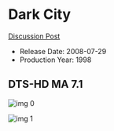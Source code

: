 # Dark City

[Discussion Post](https://www.avsforum.com/threads/bass-eq-for-filtered-movies.2995212/post-56854796)

* Release Date: 2008-07-29
* Production Year: 1998

## DTS-HD MA 7.1

![img 0](https://i.imgur.com/H6nOCyn.jpg)

![img 1](https://i.imgur.com/gcg14Tq.png)

